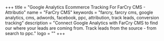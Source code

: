 +++
title = "Google Analytics Ecommerce Tracking For FarCry CMS - Attributio"
name = "FarCry CMS"
keywords = "farcry, farcry cms, google analytics, cms, adwords, facebook, ppc, attribution, track leads, conversion tracking"
description = "Connect Google Analytics with FarCry CMS to find our where your leads are coming from. Track leads from the source - from search to ppc."
logo = ""
+++
